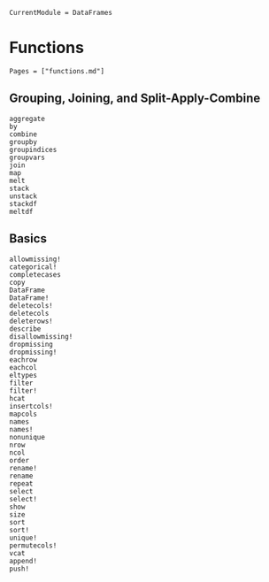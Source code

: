 ```@meta
CurrentModule = DataFrames
```

# Functions

```@index
Pages = ["functions.md"]
```

## Grouping, Joining, and Split-Apply-Combine

```@docs
aggregate
by
combine
groupby
groupindices
groupvars
join
map
melt
stack
unstack
stackdf
meltdf
```

## Basics

```@docs
allowmissing!
categorical!
completecases
copy
DataFrame
DataFrame!
deletecols!
deletecols
deleterows!
describe
disallowmissing!
dropmissing
dropmissing!
eachrow
eachcol
eltypes
filter
filter!
hcat
insertcols!
mapcols
names
names!
nonunique
nrow
ncol
order
rename!
rename
repeat
select
select!
show
size
sort
sort!
unique!
permutecols!
vcat
append!
push!
```
